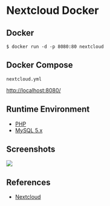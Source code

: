 # Nextcloud Docker

## Docker
```
$ docker run -d -p 8080:80 nextcloud
```

## Docker Compose
`nextcloud.yml`

[http://localhost:8080/](http://localhost:8080/)

## Runtime Environment
- [PHP](https://www.php.net/downloads)
- [MySQL 5.x](http://www.mysql.com/)

## Screenshots
![](https://docs.nextcloud.com/server/latest/user_manual/_images/users-files.png)

## References
- [Nextcloud](https://hub.docker.com/_/nextcloud)